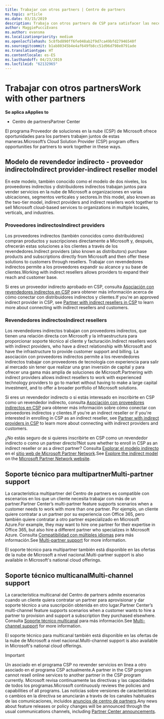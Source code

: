 ```yaml
---
title: Trabajar con otros partners | Centro de partners
ms.topic: article
ms.date: 03/15/2019
description: Trabaja con otros partners de CSP para satisfacer las necesidades de los clientes que compartes.
author: MaggiePucciEvans
ms.author: evansma
ms.localizationpriority: medium
ms.openlocfilehash: 5c8fbd890ff6fe048ab2f9d7ca49bfd27946540f
ms.sourcegitcommit: b1ab80345b4e4af649fb8cc51d96d798e0791ade
ms.translationtype: HT
ms.contentlocale: es-ES
ms.lasthandoff: 04/23/2019
ms.locfileid: "62132965"
---
```

# <a name="work-with-other-partners"></a><span data-ttu-id="1e299-103">Trabajar con otros partners</span><span class="sxs-lookup"><span data-stu-id="1e299-103">Work with other partners</span></span>

<span data-ttu-id="1e299-104">**Se aplica a**</span><span class="sxs-lookup"><span data-stu-id="1e299-104">**Applies to**</span></span>

-  <span data-ttu-id="1e299-105">Centro de partners</span><span class="sxs-lookup"><span data-stu-id="1e299-105">Partner Center</span></span>

<span data-ttu-id="1e299-106">El programa Proveedor de soluciones en la nube (CSP) de Microsoft ofrece oportunidades para los partners trabajen juntos de estas maneras.</span><span class="sxs-lookup"><span data-stu-id="1e299-106">Microsoft’s Cloud Solution Provider (CSP) program offers opportunities for partners to work together in these ways.</span></span>

## <a name="indirect-provider-indirect-reseller-model"></a><span data-ttu-id="1e299-107">Modelo de revendedor indirecto - proveedor indirecto</span><span class="sxs-lookup"><span data-stu-id="1e299-107">Indirect provider-indirect reseller model</span></span>

<span data-ttu-id="1e299-108">En este modelo, también conocido como el modelo de dos niveles, los proveedores indirectos y distribuidores indirectos trabajan juntos para vender servicios en la nube de Microsoft a organizaciones en varias ubicaciones, segmentos verticales y sectores.</span><span class="sxs-lookup"><span data-stu-id="1e299-108">In this model, also known as the two-tier model, indirect providers and indirect resellers work together to sell Microsoft cloud-based services to organizations in multiple locales, verticals, and industries.</span></span> 

### <a name="indirect-providers"></a><span data-ttu-id="1e299-109">Proveedores indirectos</span><span class="sxs-lookup"><span data-stu-id="1e299-109">Indirect providers</span></span>

<span data-ttu-id="1e299-110">Los proveedores indirectos (también conocidos como distribuidores) compran productos y suscripciones directamente a Microsoft y, después, ofrecerán estas soluciones a los clientes a través de los revendedores.</span><span class="sxs-lookup"><span data-stu-id="1e299-110">Indirect providers (also known as distributors) purchase products and subscriptions directly from Microsoft and then offer these solutions to customers through resellers.</span></span> <span data-ttu-id="1e299-111">Trabajar con revendedores indirectos permite a los proveedores expandir su alcance y su base de clientes.</span><span class="sxs-lookup"><span data-stu-id="1e299-111">Working with indirect resellers allows providers to expand their reach and customer base.</span></span> 

<span data-ttu-id="1e299-112">Si eres un proveedor indirecto aprobado en CSP, consulta [Asociación con revendedores indirectos en CSP](indirect-provider-tasks-in-partner-center.md) para obtener más información acerca de cómo conectar con distribuidores indirectos y clientes.</span><span class="sxs-lookup"><span data-stu-id="1e299-112">If you're an approved indirect provider in CSP, see [Partner with indirect resellers in CSP](indirect-provider-tasks-in-partner-center.md) to learn more about connecting with indirect resellers and customers.</span></span> 

### <a name="indirect-resellers"></a><span data-ttu-id="1e299-113">Revendedores indirectos</span><span class="sxs-lookup"><span data-stu-id="1e299-113">Indirect resellers</span></span> 

<span data-ttu-id="1e299-114">Los revendedores indirectos trabajan con proveedores indirectos, que tienen una relación directa con Microsoft y la infraestructura para proporcionar soporte técnico al cliente y facturación.</span><span class="sxs-lookup"><span data-stu-id="1e299-114">Indirect resellers work with indirect providers, who have a direct relationship with Microsoft and have the infrastructure to provide customer support and billing.</span></span> <span data-ttu-id="1e299-115">La asociación con proveedores indirectos permite a los revendedores indirectos trabajar con proveedores de tecnología con experiencia para salir al mercado sin tener que realizar una gran inversión de capital y para ofrecer una gama más amplia de soluciones de Microsoft.</span><span class="sxs-lookup"><span data-stu-id="1e299-115">Partnering with indirect providers allows indirect resellers to work with experienced technology providers to go to market without having to make a large capital investment, and to offer a broader portfolio of Microsoft solutions.</span></span> 

<span data-ttu-id="1e299-116">Si eres un revendedor indirecto o si estás interesado en inscribirte en CSP como un revendedor indirecto, consulta [Asociación con proveedores indirectos en CSP](indirect-reseller-tasks-in-partner-center.md) para obtener más información sobre cómo conectar con proveedores indirectos y clientes.</span><span class="sxs-lookup"><span data-stu-id="1e299-116">If you're an indirect reseller or if you're interested in enrolling in CSP as an indirect reseller, see [Partner with indirect providers in CSP](indirect-reseller-tasks-in-partner-center.md) to learn more about connecting with indirect providers and customers.</span></span>

<span data-ttu-id="1e299-117">¿No estás seguro de si quieres inscribirte en CSP como un revendedor indirecto o como un partner directo?</span><span class="sxs-lookup"><span data-stu-id="1e299-117">Not sure whether to enroll in CSP as an indirect reseller or as a direct partner?</span></span> <span data-ttu-id="1e299-118">Consulta [Explorar el modelo indirecto](https://partner.microsoft.com/cloud-solution-provider/indirect) en el [sitio web de Microsoft Partner Network](https://partner.microsoft.com).</span><span class="sxs-lookup"><span data-stu-id="1e299-118">See [Explore the indirect model](https://partner.microsoft.com/cloud-solution-provider/indirect) on the [Microsoft Partner Network website](https://partner.microsoft.com).</span></span>   

## <a name="multi-partner-support"></a><span data-ttu-id="1e299-119">Soporte técnico para multipartner</span><span class="sxs-lookup"><span data-stu-id="1e299-119">Multi-partner support</span></span>

<span data-ttu-id="1e299-120">La característica multipartner del Centro de partners es compatible con escenarios en los que un cliente necesita trabajar con más de un partner.</span><span class="sxs-lookup"><span data-stu-id="1e299-120">Partner Center’s multi-partner feature supports scenarios when a customer needs to work with more than one partner.</span></span> <span data-ttu-id="1e299-121">Por ejemplo, un cliente quiere contratar a un partner por su experiencia con Office 365, pero también quiere contratar a otro partner especializado en Microsoft Azure.</span><span class="sxs-lookup"><span data-stu-id="1e299-121">For example, they may want to hire one partner for their expertise in Office 365, but also hire a different partner who specializes in Microsoft Azure.</span></span> <span data-ttu-id="1e299-122">Consulta [Compatibilidad con múltiples idiomas](multipartner.md) para más información.</span><span class="sxs-lookup"><span data-stu-id="1e299-122">See [Multi-partner support](multipartner.md) for more information.</span></span>

<span data-ttu-id="1e299-123">El soporte técnico para multipartner también está disponible en las ofertas de la nube de Microsoft a nivel nacional.</span><span class="sxs-lookup"><span data-stu-id="1e299-123">Multi-partner support is also available in Microsoft's national cloud offerings.</span></span> 

## <a name="multi-channel-support"></a><span data-ttu-id="1e299-124">Soporte técnico multicanal</span><span class="sxs-lookup"><span data-stu-id="1e299-124">Multi-channel support</span></span>

<span data-ttu-id="1e299-125">La característica multicanal del Centro de partners admite escenarios cuando un cliente quiera contratar un partner para aprovisionar y dar soporte técnico a una suscripción obtenida en otro lugar.</span><span class="sxs-lookup"><span data-stu-id="1e299-125">Partner Center’s multi-channel feature supports scenarios when a customer wants to hire a partner to provision and support a subscription they purchased elsewhere.</span></span> <span data-ttu-id="1e299-126">Consulta [Soporte técnico multicanal](multichannel.md) para más información.</span><span class="sxs-lookup"><span data-stu-id="1e299-126">See [Multi-channel support](multichannel.md) for more information.</span></span>

<span data-ttu-id="1e299-127">El soporte técnico para multicanal también está disponible en las ofertas de la nube de Microsoft a nivel nacional.</span><span class="sxs-lookup"><span data-stu-id="1e299-127">Multi-channel support is also available in Microsoft's national cloud offerings.</span></span>

> [!IMPORTANT]  
> <span data-ttu-id="1e299-128">Un asociado en el programa CSP no revender servicios en línea a otro asociado en el programa CSP actualmente.</span><span class="sxs-lookup"><span data-stu-id="1e299-128">A partner in the CSP program cannot resell online services to another partner in the CSP program currently.</span></span> <span data-ttu-id="1e299-129">Microsoft revisa continuamente las directivas y las capacidades de todos los programas.</span><span class="sxs-lookup"><span data-stu-id="1e299-129">Microsoft continuously reviews the policies and capabilities of all programs.</span></span> <span data-ttu-id="1e299-130">Las noticias sobre versiones de características o cambios en la directiva se anunciarán a través de los canales habituales de las comunicaciones, incluidos [anuncios de centro de partners](https://partner.microsoft.com/en-us/pcv/announcements).</span><span class="sxs-lookup"><span data-stu-id="1e299-130">Any news about feature releases or policy changes will be announced through the usual communications channels, including [Partner Center announcements](https://partner.microsoft.com/en-us/pcv/announcements).</span></span>